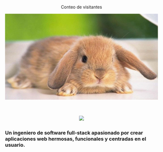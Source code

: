 <div align="center"> 
  <p>Conteo de visitantes</p>
</div>
<img src="https://github.com/AngelPR22/AngelPR22/blob/main/cute-bunny-rabbits-2ffpmk49d82pdjkf.jpg?raw=true" alt="razas-de-gatos">
<h1 align="center"> 
    <img src="https://readme-typing-svg.herokuapp.com/?font=Inter&size=48¢er=true&vCenter=true&width=700&height=70&color=4493F8&duration=4000&lines=💜+Bienvenido+A+Mi+Perfil!💜;+🐇+Disfruten+Amigoooooos!+🦇;" /> 
</h1> 

### Un ingeniero de software full-stack apasionado por crear aplicaciones web hermosas, funcionales y centradas en el usuario.
